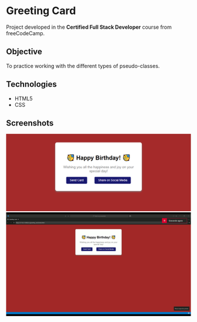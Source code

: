 # Greeting Card

Project developed in the **Certified Full Stack Developer** course from freeCodeCamp.

## Objective
To practice working with the different types of pseudo-classes.

## Technologies
- HTML5
- CSS

## Screenshots
![Project screenshot](screenshots/greeting_card.png)
![Project gif](screenshots/greeting_card_gif.gif)
